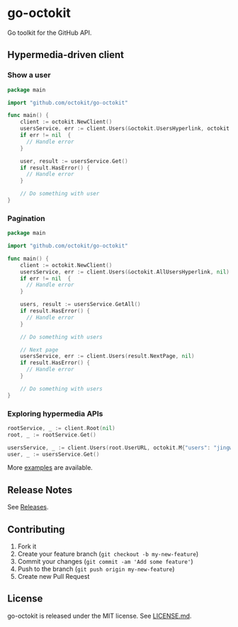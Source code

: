 # go-octokit

Go toolkit for the GitHub API.

## Hypermedia-driven client

### Show a user

```go
package main

import "github.com/octokit/go-octokit"

func main() {
    client := octokit.NewClient()
    usersService, err := client.Users(&octokit.UsersHyperlink, octokit.M{"user": "jingweno"})
    if err != nil  {
      // Handle error
    }

    user, result := usersService.Get()
    if result.HasError() {
      // Handle error
    }

    // Do something with user
}
```

### Pagination

```go
package main

import "github.com/octokit/go-octokit"

func main() {
    client := octokit.NewClient()
    usersService, err := client.Users(&octokit.AllUsersHyperlink, nil)
    if err != nil  {
      // Handle error
    }

    users, result := usersService.GetAll()
    if result.HasError() {
      // Handle error
    }

    // Do something with users

    // Next page
    usersService, err := client.Users(result.NextPage, nil)
    if result.HasError() {
      // Handle error
    }

    // Do something with users
}

```

### Exploring hypermedia APIs

```go
rootService, _ := client.Root(nil)
root, _ := rootService.Get()

usersService, _ := client.Users(root.UserURL, octokit.M{"users": "jingweno"})
user, _ := usersService.Get()
```

More [examples](https://github.com/octokit/go-octokit/blob/master/examples/example.go) are available.

## Release Notes

See [Releases](https://github.com/octokit/go-octokit/releases).

## Contributing

1. Fork it
2. Create your feature branch (`git checkout -b my-new-feature`)
3. Commit your changes (`git commit -am 'Add some feature'`)
4. Push to the branch (`git push origin my-new-feature`)
5. Create new Pull Request

## License

go-octokit is released under the MIT license. See
[LICENSE.md](https://github.com/octokit/go-octokit/blob/master/LICENSE.md).
